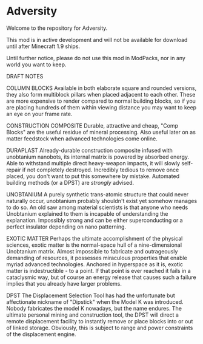 # Adversity

Welcome to the repository for Adversity.

This mod is in active development and will not be available for download until after Minecraft 1.9 ships.  

Until further notice, please do not use this mod in ModPacks, nor in any world you want to keep.



DRAFT NOTES

COLUMN BLOCKS
Available in both elaborate square and rounded versions, they also form multiblock pillars when placed adjacent to each other. These are more expensive to render compared to normal building blocks, so if you are placing hundreds of them within viewing distance you may want to keep an eye on your frame rate.

CONSTRUCTION COMPOSITE
Durable, attractive and cheap, "Comp Blocks" are the useful residue of mineral processing.  Also useful later on as matter feedstock when advanced technologies come online.  

DURAPLAST
Already-durable construction composite infused with unobtanium nanobots, its internal matrix is powered by absorbed energy.  Able to withstand multiple direct heavy-weapon impacts, it will slowly self-repair if not completely destroyed. Incredibly tedious to remove once placed, you don't want to put this somewhere by mistake.  Automated building methods (or a DPST) are *strongly* advised.

UNOBTANIUM
A purely synthetic trans-atomic structure that could never naturally occur, unobtanium probably shouldn't exist yet somehow manages to do so. An old saw among material scientists is that anyone who needs Unobtanium explained to them is incapable of understanding the explanation.  Impossibly strong and can be either superconducting or a perfect insulator depending on nano patterning. 

EXOTIC MATTER
Perhaps the ultimate accomplishment of the physical sciences, exotic matter is the normal-space hull of a nine-dimensional Unobtanium matrix. Almost impossible to fabricate and outrageously demanding of resources, it possesses miraculous properties that enable myriad advanced technologies.  Anchored in hyperspace as it is, exotic matter is indestructible - to a point.  If that point is ever reached it fails in a cataclysmic way, but of course an energy release that causes such a failure implies that you already have larger problems. 

DPST
The Displacement Selection Tool has had the unfortunate but affectionate nickname of "Dipstick" when the Model K was introduced. Nobody fabricates the model K nowadays, but the name endures. The ultimate personal mining and construction tool, the DPST will direct a remote displacement facility to instantly remove or place blocks into or out of linked storage. Obviously, this is subject to range and power constraints of the displacement engine.

